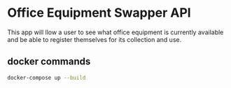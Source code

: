 # Office Equipment Swapper API

This app will llow a user to see what office equipment is currently available and be able to register themselves for its collection and use.


## docker commands

```bash
docker-compose up --build
```